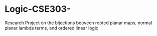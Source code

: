 # Logic-CSE303-
Research Project on the bijections between rooted planar maps, normal planar lambda terms, and ordered linear logic

